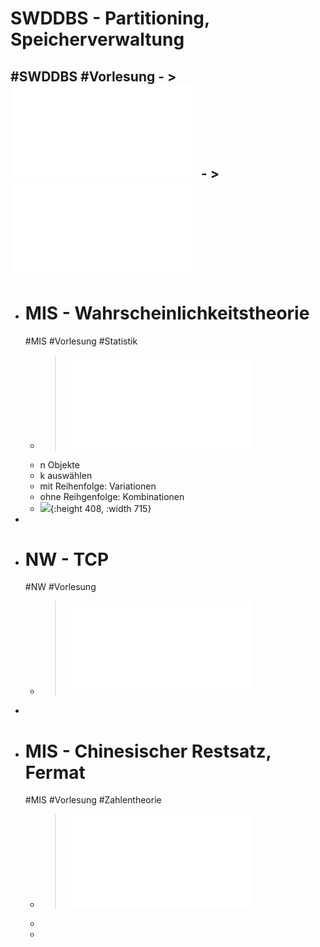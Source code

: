 # SWDDBS - Partitioning, Speicherverwaltung
#SWDDBS #Vorlesung
	- > ![Folien Erweitertes SQL](../assets/08_Erweitertes_SQL_1731403777245_0.pdf)
	- > ![Folien Postgres Speicherverwaltung Zugriffsstrukturen](../assets/09_Postgres_Speicherverwaltung_Zugriffsstrukturen_1731403799329_0.pdf)
-
- # MIS - Wahrscheinlichkeitstheorie
  #MIS #Vorlesung #Statistik
	- > ![Folien Wahrscheinlichkeit](../assets/VE05_Angewandte_Mathe_Statistik_CSI_WS2425_1730807276310_0.pdf)
	- n Objekte
	- k auswählen
	- mit Reihenfolge: Variationen
	- ohne Reihgenfolge: Kombinationen
	- ![](https://cdn.discordapp.com/attachments/1290697609778040873/1305852752437706752/image.png?ex=673489a5&is=67333825&hm=5ce6828da09413b8f8fa424184c60a967d24fd9b35285a938ba0a852e2e75a3d&){:height 408, :width 715}
-
- # NW - TCP
  #NW #Vorlesung
	- > ![Folien Kapitel 3](../assets/FFI_NW_Kapitel3_1731416817019_0.pdf)
-
- # MIS - Chinesischer Restsatz, Fermat
  #MIS #Vorlesung #Zahlentheorie
	- > ![Folien Zahlentheorie](../assets/THI_CSI_INF_B3_AngewandteMathematik_Anteil_Zahlentheorie_WiSe_2024_2025ver0_900_zweiFolien_1727790867266_0.pdf)
	-
	-